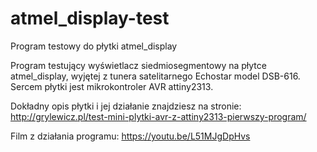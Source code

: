 # atmel_display-test
Program testowy do płytki atmel_display

Program testujący wyświetlacz siedmiosegmentowy na płytce atmel_display, wyjętej z tunera satelitarnego Echostar model DSB-616. Sercem płytki jest mikrokontroler AVR attiny2313.

Dokładny opis płytki i jej działanie znajdziesz na stronie: http://grylewicz.pl/test-mini-plytki-avr-z-attiny2313-pierwszy-program/

Film z działania programu: https://youtu.be/L51MJgDpHvs
